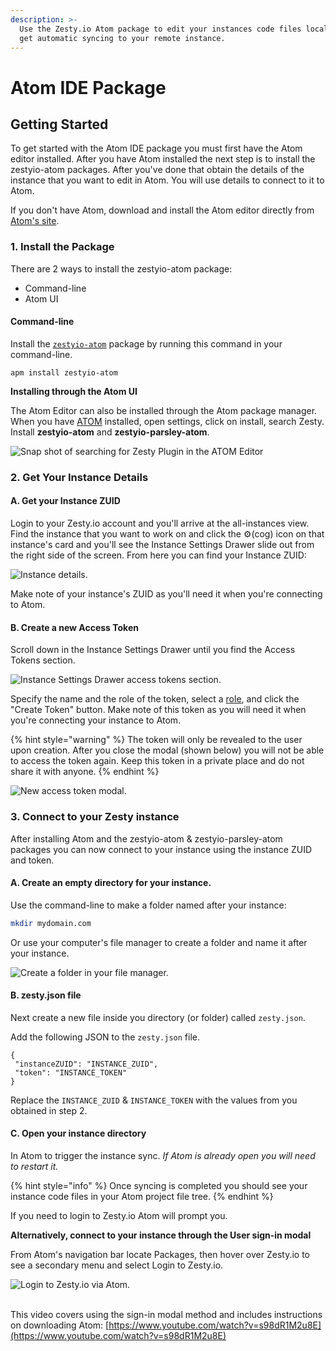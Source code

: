 ```yaml
---
description: >-
  Use the Zesty.io Atom package to edit your instances code files locally and
  get automatic syncing to your remote instance.
---
```


# Atom IDE Package

## Getting Started

To get started with the Atom IDE package you must first have the Atom editor installed. After you have Atom installed the next step is to install the zestyio-atom packages. After you've done that obtain the details of the instance that you want to edit in Atom. You will use details to connect to it to Atom.

If you don't have Atom, download and install the Atom editor directly from [Atom's site](https://atom.io).

### 1. Install the Package

There are 2 ways to install the zestyio-atom package:&#x20;

* Command-line
* Atom UI

#### Command-line

Install the [`zestyio-atom`](https://atom.io/packages/zestyio-atom) package by running this command in your command-line.

```
apm install zestyio-atom
```

**Installing through the Atom UI**

The Atom Editor can also be installed through the Atom package manager. When you have [ATOM](https://atom.io) installed, open settings, click on install, search Zesty. Install **zestyio-atom** and **zestyio-parsley-atom**.

![Snap shot of searching for Zesty Plugin in the ATOM Editor](<../.gitbook/assets/image (3).png>)

### 2. Get Your Instance Details

#### A. Get your Instance ZUID

Login to your Zesty.io account and you'll arrive at the all-instances view. Find the instance that you want to work on and click the ⚙️(cog) icon on that instance's card and you'll see the Instance Settings Drawer slide out from the right side of the screen.  From here you can find your Instance ZUID:

![Instance details.](<../.gitbook/assets/instance-details (1).png>)

Make note of your instance's ZUID as you'll need it when you're connecting to Atom.

#### B. Create a new Access Token

Scroll down in the Instance Settings Drawer until you find the Access Tokens section.

![Instance Settings Drawer access tokens section.](../.gitbook/assets/access-tokens-ui.png)

Specify the name and the role of the token, select a [role](https://zesty.org/getting-started/roles-and-permissions),  and click the "Create Token" button. Make note of this token as you will need it when you're connecting your instance to Atom.&#x20;

{% hint style="warning" %}
The token will only be revealed to the user upon creation. After you close the modal (shown below) you will not be able to access the token again. Keep this token in a private place and do not share it with anyone.
{% endhint %}

![New access token modal.](<../.gitbook/assets/new-access-token (1).png>)

### 3. Connect to your Zesty instance

After installing Atom and the zestyio-atom & zestyio-parsley-atom packages you can now connect to your instance using the instance ZUID and token.

#### A. Create an empty directory for your instance.

Use the command-line to make a folder named after your instance:&#x20;

```bash
mkdir mydomain.com
```

Or use your computer's file manager to create a folder and name it after your instance.&#x20;

![Create a folder in your file manager.](../.gitbook/assets/atom-file-manager.png)

#### B. zesty.json file

Next create a new file inside you directory (or folder) called `zesty.json`.&#x20;

Add the following JSON to the `zesty.json` file.

```
{
 "instanceZUID": "INSTANCE_ZUID",
 "token": "INSTANCE_TOKEN"
}
```

Replace the `INSTANCE_ZUID` & `INSTANCE_TOKEN` with the values from you obtained in step 2.

#### C. Open your instance directory

In Atom to trigger the instance sync. _If Atom is already open you will need to restart it._&#x20;

{% hint style="info" %}
Once syncing is completed you should see your instance code files in your Atom project file tree.
{% endhint %}

If you need to login to Zesty.io Atom will prompt you.

**Alternatively, connect to your instance through the User sign-in modal**

From Atom's navigation bar locate Packages, then hover over Zesty.io to see a secondary menu and select Login to Zesty.io.&#x20;

![Login to Zesty.io via Atom.](../.gitbook/assets/atom-login-to-zesty.png)

&#x20;\
This video covers using the sign-in modal method and includes instructions on downloading Atom: [https://www.youtube.com/watch?v=s98dR1M2u8E](https://www.youtube.com/watch?v=s98dR1M2u8E)
